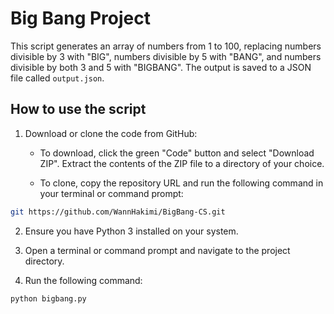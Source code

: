 # Big Bang Project

This script generates an array of numbers from 1 to 100, replacing numbers divisible by 3 with "BIG", numbers divisible by 5 with "BANG", and numbers divisible by both 3 and 5 with "BIGBANG". The output is saved to a JSON file called  `output.json`.

## How to use the script

1. Download or clone the code from GitHub:

   - To download, click the green "Code" button and select "Download ZIP". Extract the contents of the ZIP file to a directory of your choice.
   
   - To clone, copy the repository URL and run the following command in your terminal or command prompt:

```bash
git https://github.com/WannHakimi/BigBang-CS.git
```


2. Ensure you have Python 3 installed on your system.

3. Open a terminal or command prompt and navigate to the project directory.

4. Run the following command:

```bash
python bigbang.py
```
